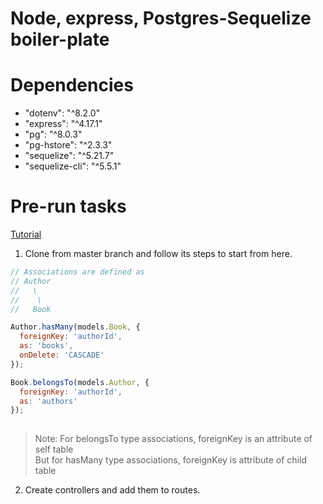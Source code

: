 # Node, express, Postgres-Sequelize boiler-plate

# Dependencies
* "dotenv": "^8.2.0"
* "express": "^4.17.1"
* "pg": "^8.0.3"
* "pg-hstore": "^2.3.3"
* "sequelize": "^5.21.7"
* "sequelize-cli": "^5.5.1"

# Pre-run tasks
[Tutorial](https://dev.to/nedsoft/performing-crud-with-sequelize-29cf)
1. Clone from master branch and follow its steps to start from here.
```javascript
// Associations are defined as
// Author
//   \
//    \
//   Book

Author.hasMany(models.Book, {
  foreignKey: 'authorId',
  as: 'books',
  onDelete: 'CASCADE'
});

Book.belongsTo(models.Author, {
  foreignKey: 'authorId',
  as: 'authors'
});
  
```

> Note: For belongsTo type associations, foreignKey is an attribute of self table  
> But for hasMany type associations, foreignKey is attribute of child table

2. Create controllers and add them to routes.